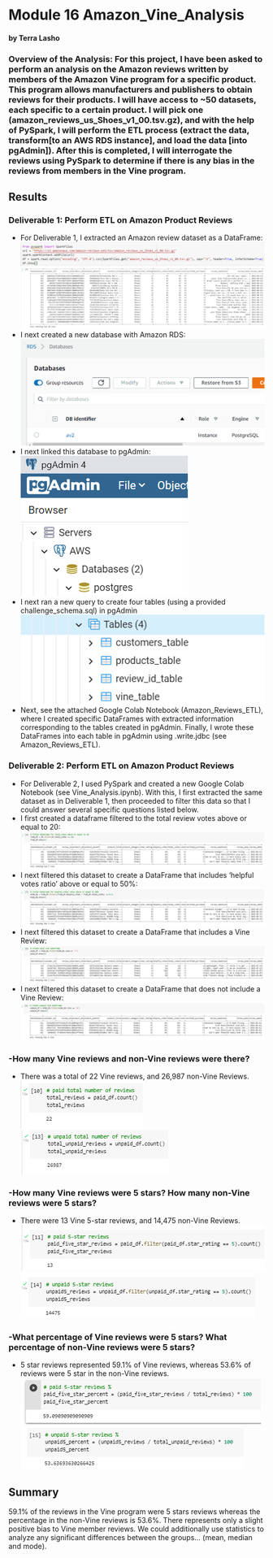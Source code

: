 # Module 16  Amazon_Vine_Analysis
#### by Terra Lasho 
### Overview of the Analysis: For this project, I have been asked to perform an analysis on the Amazon reviews written by members of the Amazon Vine program for a specific product. This program allows manufacturers and publishers to obtain reviews for their products.  I will have access to ~50 datasets, each specific to a certain product.  I will pick one (amazon_reviews_us_Shoes_v1_00.tsv.gz), and with the help of PySpark, I will perform the ETL process (extract the data, transform[to an AWS RDS instance], and load the data [into pgAdmin]). After this is completed, I will interrogate the reviews using PySpark to determine if there is any bias in the reviews from members in the Vine program.
## Results
### Deliverable 1: Perform ETL on Amazon Product Reviews
-	For Deliverable 1, I extracted an Amazon review dataset as a DataFrame:
![](https://github.com/Beetleee/Amazon_Vine_Analysis/blob/main/Resources/plot1.png)
 ![](https://github.com/Beetleee/Amazon_Vine_Analysis/blob/main/Resources/plot5.png)
-	I next created a new database with Amazon RDS:
![](https://github.com/Beetleee/Amazon_Vine_Analysis/blob/main/Resources/plot2.png)
-	I next linked this database to pgAdmin:
![](https://github.com/Beetleee/Amazon_Vine_Analysis/blob/main/Resources/plot3.png)
-	I next ran a new query to create four tables (using a provided challenge_schema.sql) in pgAdmin 
![](https://github.com/Beetleee/Amazon_Vine_Analysis/blob/main/Resources/plot4.png)
-	Next, see the attached Google Colab Notebook (Amazon_Reviews_ETL), where I created specific DataFrames with extracted information corresponding to the tables created in pgAdmin.  Finally, I wrote these DataFrames into each table in pgAdmin using .write.jdbc (see Amazon_Reviews_ETL).
### Deliverable 2: Perform ETL on Amazon Product Reviews
-	For Deliverable 2, I used PySpark and created a new Google Colab Notebook (see Vine_Analysis.ipynb). With this, I first extracted the same dataset as in Deliverable 1, then proceeded to filter this data so that I could answer several specific questions listed below.
-	I first created a dataframe filtered to the total review votes above or equal to 20:
![](https://github.com/Beetleee/Amazon_Vine_Analysis/blob/main/Resources/plot6.png)
-	I next filtered this dataset to create a DataFrame that includes ‘helpful votes ratio’ above or equal to 50%:
![](https://github.com/Beetleee/Amazon_Vine_Analysis/blob/main/Resources/plot7.png)
-	I next filtered this dataset to create a DataFrame that includes a Vine Review:
![](https://github.com/Beetleee/Amazon_Vine_Analysis/blob/main/Resources/plot8.png)
-	I next filtered this dataset to create a DataFrame that does not include a Vine Review:
![](https://github.com/Beetleee/Amazon_Vine_Analysis/blob/main/Resources/plot9.png)

### -How many Vine reviews and non-Vine reviews were there?
-	There was a total of 22 Vine reviews, and 26,987 non-Vine Reviews.
![](https://github.com/Beetleee/Amazon_Vine_Analysis/blob/main/Resources/plot10.png)
![](https://github.com/Beetleee/Amazon_Vine_Analysis/blob/main/Resources/plot11.png)
### -How many Vine reviews were 5 stars? How many non-Vine reviews were 5 stars?
-	There were 13 Vine 5-star reviews, and 14,475 non-Vine Reviews.
![](https://github.com/Beetleee/Amazon_Vine_Analysis/blob/main/Resources/plot12.png)
![](https://github.com/Beetleee/Amazon_Vine_Analysis/blob/main/Resources/plot13.png)
### -What percentage of Vine reviews were 5 stars? What percentage of non-Vine reviews were 5 stars?
-	5 star reviews represented 59.1% of Vine reviews, whereas 53.6% of reviews were 5 star in the non-Vine reviews.
![](https://github.com/Beetleee/Amazon_Vine_Analysis/blob/main/Resources/plot14.png)
![](https://github.com/Beetleee/Amazon_Vine_Analysis/blob/main/Resources/plot15.png)

## Summary
59.1% of the reviews in the Vine program were 5 stars reviews whereas the percentage in the non-Vine reviews is 53.6%. There represents only a slight positive bias to Vine member reviews.   We could additionally use statistics to analyze any significant differences between the groups… (mean, median and mode).
